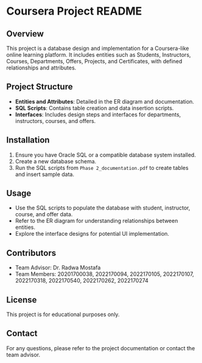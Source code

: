 # Coursera Project README

## Overview
This project is a database design and implementation for a Coursera-like online learning platform. It includes entities such as Students, Instructors, Courses, Departments, Offers, Projects, and Certificates, with defined relationships and attributes.

## Project Structure
- **Entities and Attributes**: Detailed in the ER diagram and documentation.
- **SQL Scripts**: Contains table creation and data insertion scripts.
- **Interfaces**: Includes design steps and interfaces for departments, instructors, courses, and offers.

## Installation
1. Ensure you have Oracle SQL or a compatible database system installed.
2. Create a new database schema.
3. Run the SQL scripts from `Phase 2_documentation.pdf` to create tables and insert sample data.

## Usage
- Use the SQL scripts to populate the database with student, instructor, course, and offer data.
- Refer to the ER diagram for understanding relationships between entities.
- Explore the interface designs for potential UI implementation.

## Contributors
- Team Advisor: Dr. Radwa Mostafa
- Team Members: 20201700038, 2022170094, 2022170105, 2022170107, 2022170318, 2022170540, 2022170262, 2022170274

## License
This project is for educational purposes only.

## Contact
For any questions, please refer to the project documentation or contact the team advisor.